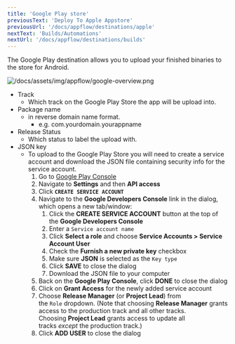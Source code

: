 ```yaml
---
title: 'Google Play store'
previousText: 'Deploy To Apple Appstore'
previousUrl: '/docs/appflow/destinations/apple'
nextText: 'Builds/Automations'
nextUrl: '/docs/appflow/destinations/builds'
---
```


The Google Play destination allows you to upload your finished binaries to the store for Android.

![/docs/assets/img/appflow/google-overview.png](/docs/assets/img/appflow/google-overview.png)

- Track
    - Which track on the Google Play Store the app will be upload into.
- Package name
    - in reverse domain name format.
        - e.g. com.yourdomain.yourappname
- Release Status
    - Which status to label the upload with.
- JSON key
    - To upload to the Google Play Store you will need to create a service account and download the JSON file containing security info for the service account.
        1. Go to [Google Play Console](https://play.google.com/apps/publish/)
        2. Navigate to **Settings** and then **API access**
        3. Click **`CREATE SERVICE ACCOUNT`** 
        4. Navigate to the **Google Developers Console** link in the dialog, which opens a new tab/window:
            1. Click the **CREATE SERVICE ACCOUNT** button at the top of the **Google Developers Console**
            2. Enter a `Service account name`
            3. Click **Select a role** and choose **Service Accounts > Service Account User**
            4. Check the **Furnish a new private key** checkbox
            5. Make sure **JSON** is selected as the `Key type`
            6. Click **SAVE** to close the dialog
            7. Download the JSON file to your computer
        5. Back on the **Google Play Console**, click **DONE** to close the dialog
        6. Click on **Grant Access** for the newly added service account
        7. Choose **Release Manager** (or **Project Lead**) from the `Role` dropdown. (Note that choosing **Release Manager** grants access to the production track and all other tracks. Choosing **Project Lead** grants access to update all tracks *except* the production track.)
        8. Click **ADD USER** to close the dialog